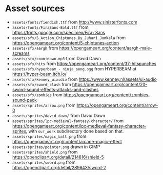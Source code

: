 # Asset sources

* `assets/fonts/fiendish.ttf` from <http://www.sinisterfonts.com>
* `assets/fonts/FiraSans-Bold.ttf` from <https://fonts.google.com/specimen/Fira+Sans>
* `assets/sfx/5_Action_Chiptunes_By_Juhani_Junkala` from <https://opengameart.org/content/5-chiptunes-action>
* `assets/sfx/aargh` from <https://opengameart.org/content/aargh-male-screams>
* `assets/sfx/countdown.mp3` from David Dawn
* `assets/sfx/hits` from <https://opengameart.org/content/37-hitspunches>
* `assets/sfx/hyperbeam_-_ninja_song.ogg` from HYPERBEAM at <https://hyper-beam.itch.io/>
* `assets/sfx/kenney_uiaudio` from <https://www.kenney.nl/assets/ui-audio>
* `assets/sfx/sword_clash` from <https://opengameart.org/content/20-sword-sound-effects-attacks-and-clashes>
* `assets/sfx/zombies` from <https://opengameart.org/content/zombies-sound-pack>
* `assets/sprites/arrow.png` from <https://opengameart.org/content/arrow-0>
* `assets/sprites/david_dawn/` from David Dawn
* `assets/sprites/lpc-medieval-fantasy-character/` from
  <https://opengameart.org/content/lpc-medieval-fantasy-character-sprites>,
  with `our_work` subdirectory done based on that.
* `assets/sprites/magic_ball.png` from <https://opengameart.org/content/arcane-magic-effect>
* `assets/sprites/pointer.png` drawn in GIMP
* `assets/sprites/shield.png` from <https://openclipart.org/detail/214816/shield-5>
* `assets/sprites/sword.png` from <https://openclipart.org/detail/289643/sword-2>
